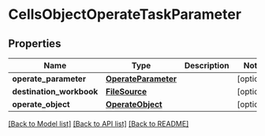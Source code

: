 # CellsObjectOperateTaskParameter

## Properties
Name | Type | Description | Notes
------------ | ------------- | ------------- | -------------
**operate_parameter** | [**OperateParameter**](OperateParameter.md) |  | [optional] 
**destination_workbook** | [**FileSource**](FileSource.md) |  | [optional] 
**operate_object** | [**OperateObject**](OperateObject.md) |  | [optional] 

[[Back to Model list]](../README.md#documentation-for-models) [[Back to API list]](../README.md#documentation-for-api-endpoints) [[Back to README]](../README.md)


